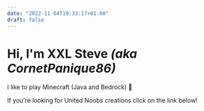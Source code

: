 ```yaml
---
date: "2022-11-04T19:33:17+01:00"
draft: false
---
```


# Hi, I'm XXL Steve *(aka CornetPanique86)*

I like to play Minecraft (Java and Bedrock) 🙂

If you're looking for United Noobs creations click on the link below!